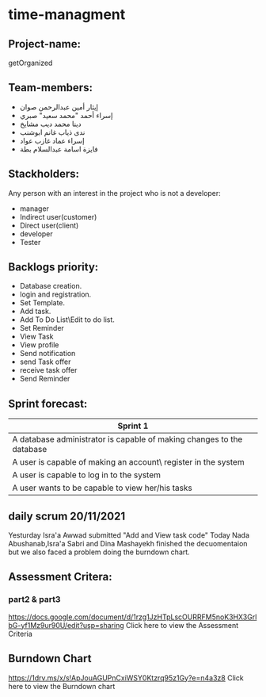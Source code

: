 # time-managment

## Project-name:
getOrganized

## Team-members:
- إيثار أمين عبدالرحمن صوان
- إسراء أحمد "محمد سعيد" صبري
- دينا محمد ديب مشايخ
- ندى ذياب غانم ابوشنب
- إسراء عماد غازب عواد 
- فايزة اسامة عبدالسلام بطة

## Stackholders:
Any person with an interest in the project who is not a
developer:
-  manager
-  Indirect user(customer)
-  Direct user(client)
-  developer
-  Tester

## Backlogs priority:
- Database creation.
- login and registration.
- Set Template.
- Add task.
- Add To Do List\Edit to do list.
- Set Reminder
- View Task
- View profile 
- Send notification
- send Task offer 
- receive task offer
- Send Reminder

## Sprint forecast:
|     Sprint 1    |
| ------------------------ |
|    A database administrator is  capable of making changes to the database  |
|    A user is capable of making an account\ register in the system |
|    A  user is capable to log in to the system     |
|    A user wants to be capable to view her/his tasks |

## daily scrum 20/11/2021
Yesturday Isra'a Awwad submitted  "Add and View task code"
Today Nada Abushanab,Isra'a Sabri and Dina Mashayekh finished the decuomentaion but we also 
faced a problem doing the burndown chart.

## Assessment Critera:
### part2 & part3
https://docs.google.com/document/d/1rzg1JzHTpLscOURRFM5noK3HX3GrlbG-yf1Mz9ur90U/edit?usp=sharing Click here to view the Assessment Criteria

## Burndown Chart 
https://1drv.ms/x/s!ApJouAGUPnCxiWSY0Ktzrq95z1Gy?e=n4a3z8 Click here to view the Burndown chart

